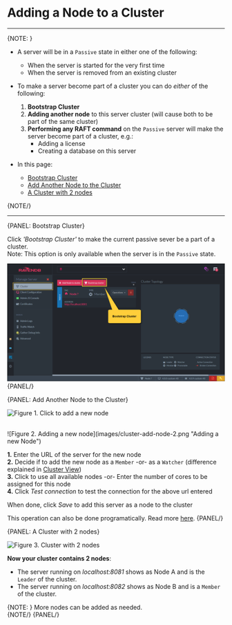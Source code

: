 ﻿# Adding a Node to a Cluster
---

{NOTE: }

* A server will be in a `Passive` state in either one of the following:  
  * When the server is started for the very first time  
  * When the server is removed from an existing cluster  

* To make a server become part of a cluster you can do _either_ of the following:  

  1. **Bootstrap Cluster**  
  2. **Adding another node** to this server cluster (will cause both to be part of the same cluster)  
  3. **Performing any RAFT command** on the `Passive` server will make the server become part of a cluster, e.g.:  
     * Adding a license  
     * Creating a database on this server  

* In this page:  
  * [Bootstrap Cluster](../../../studio/server/cluster/add-node-to-cluster#bootstrap-cluster)  
  * [Add Another Node to the Cluster](../../../studio/server/cluster/add-node-to-cluster#add-another-node-to-the-cluster)  
  * [A Cluster with 2 nodes](../../../studio/server/cluster/add-node-to-cluster#a-cluster-with-2-nodes)  

{NOTE/}

---

{PANEL: Bootstrap Cluster}

Click _'Bootstrap Cluster'_ to make the current passive sever be a part of a cluster.  
Note: This option is only available when the server is in the `Passive` state.  

![Figure 0. Click to add a new node](images/cluster-add-node-0.png "Bootstrap Cluster")
{PANEL/}

{PANEL: Add Another Node to the Cluster}

![Figure 1. Click to add a new node](images/cluster-add-node-1.png "Click to add a new node")

<br/>
![Figure 2. Adding a new node](images/cluster-add-node-2.png "Adding a new Node")

**1.** Enter the URL of the server for the new node  
**2.** Decide if to add the new node as a `Member` -or- as a `Watcher` (difference explained in [Cluster View](cluster-view))  
**3.** Click to use all available nodes -or- Enter the number of cores to be assigned for this node  
**4.** Click _Test connection_ to test the connection for the above url entered  

When done, click *Save* to add this server as a node to the cluster  

This operation can also be done programatically. Read more [here](../../../server/clustering/common-operations).
{PANEL/}

{PANEL: A Cluster with 2 nodes}

![Figure 3. Cluster with 2 nodes](images/cluster-add-node-3.png "A cluster with 2 nodes")

**Now your cluster contains 2 nodes**:  

* The server running on _localhost:8081_ shows as Node A and is the `Leader` of the cluster.  
* The server running on _localhost:8082_ shows as Node B and is a `Member` of the cluster.  

{NOTE: }
 More nodes can be added as needed.  
{NOTE/}
{PANEL/}
